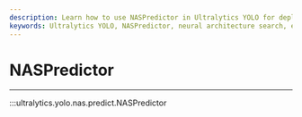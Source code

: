 ```yaml
---
description: Learn how to use NASPredictor in Ultralytics YOLO for deploying efficient CNN models with search algorithms in neural architecture search.
keywords: Ultralytics YOLO, NASPredictor, neural architecture search, efficient CNN models, search algorithms
---
```


# NASPredictor
---
:::ultralytics.yolo.nas.predict.NASPredictor
<br><br>

